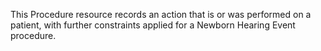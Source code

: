 This Procedure resource records an action that is or was performed on a patient, with further constraints applied for a Newborn Hearing Event procedure.